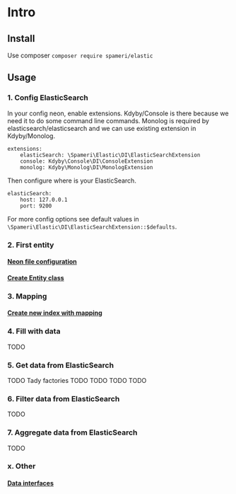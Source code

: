 # Intro

## Install

Use composer `composer require spameri/elastic`

## Usage

### 1. Config ElasticSearch

In your config neon, enable extensions. Kdyby/Console is there because we need it to do some command line commands.
Monolog is required by elasticsearch/elasticsearch and we can use existing extension in Kdyby/Monolog. 

```
extensions:
	elasticSearch: \Spameri\Elastic\DI\ElasticSearchExtension
	console: Kdyby\Console\DI\ConsoleExtension
	monolog: Kdyby\Monolog\DI\MonologExtension
```

Then configure where is your ElasticSearch.
```
elasticSearch:
	host: 127.0.0.1
	port: 9200
```

For more config options see default values in `\Spameri\Elastic\DI\ElasticSearchExtension::$defaults`.

### 2. First entity

#### [Neon file configuration](../blob/master/doc/02_neon_configuration.md)

#### [Create Entity class](../blob/master/doc/03_entity_class.md)

### 3. Mapping

#### [Create new index with mapping]((../blob/master/doc/05_new_index_with_mapping.md))

### 4. Fill with data
TODO

### 5. Get data from ElasticSearch
TODO Tady factories
TODO
TODO
TODO
TODO

### 6. Filter data from ElasticSearch
TODO

### 7. Aggregate data from ElasticSearch
TODO

### x. Other

#### [Data interfaces]((../blob/master/doc/04_data_interfaces.md))

